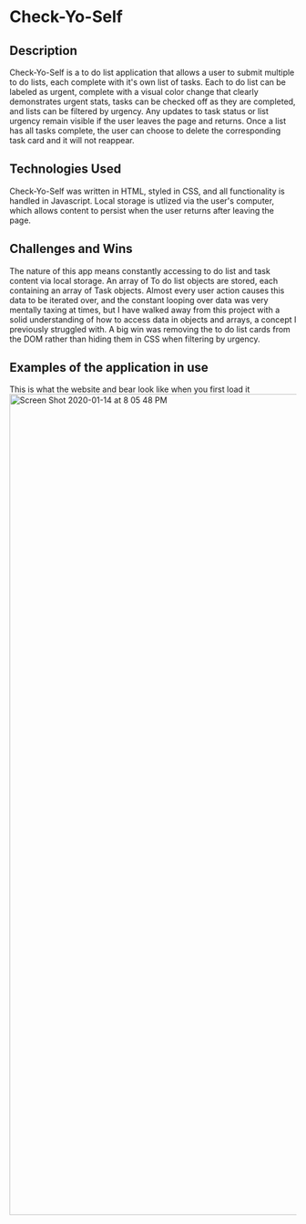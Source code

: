 # Check-Yo-Self

## Description

Check-Yo-Self is a to do list application that allows a user to submit multiple to do lists, each complete with it's own list of tasks. Each to do list can be labeled as urgent, complete with a visual color change that clearly demonstrates urgent stats, tasks can be checked off as they are completed, and lists can be filtered by urgency. Any updates to task status or list urgency remain visible if the user leaves the page and returns. Once a list has all tasks complete, the user can choose to delete the corresponding task card and it will not reappear.

## Technologies Used

Check-Yo-Self was written in HTML, styled in CSS, and all functionality is handled in Javascript. Local storage is utlized via the user's computer, which allows content to persist when the user returns after leaving the page.

## Challenges and Wins

The nature of this app means constantly accessing to do list and task content via local storage. An array of To do list objects are stored, each containing an array of Task objects. Almost every user action causes this data to be iterated over, and the constant looping over data was very mentally taxing at times, but I have walked away from this project with a solid understanding of how to access data in objects and arrays, a concept I previously struggled with. A big win was removing the to do list cards from the DOM rather than hiding them in CSS when filtering by urgency. 

## Examples of the application in use

This is what the website and bear look like when you first load it
<img width="1438" alt="Screen Shot 2020-01-14 at 8 05 48 PM" src="https://user-images.githubusercontent.com/54858455/72402221-c1929b00-370b-11ea-8a31-70e3991e6a99.png">
